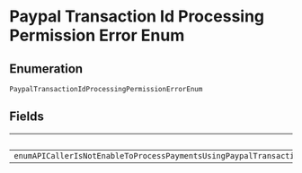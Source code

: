 
# Paypal Transaction Id Processing Permission Error Enum

## Enumeration

`PaypalTransactionIdProcessingPermissionErrorEnum`

## Fields

| Name |
|  --- |
| `enumAPICallerIsNotEnableToProcessPaymentsUsingPaypalTransactionIdPleaseContactCustomerSupportToRequestPermissionsToProcessTransactionsWithPayPalTransactionID` |

